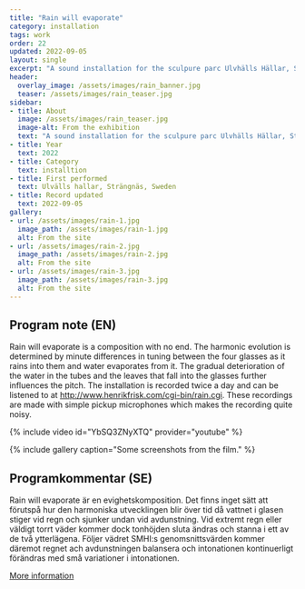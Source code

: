 ```yaml
---
title: "Rain will evaporate"
category: installation
tags: work 
order: 22
updated: 2022-09-05
layout: single
excerpt: "A sound installation for the sculpure parc Ulvhälls Hällar, Strägnäs (2022)"
header: 
  overlay_image: /assets/images/rain_banner.jpg
  teaser: /assets/images/rain_teaser.jpg
sidebar:
- title: About
  image: /assets/images/rain_teaser.jpg
  image-alt: From the exhibition
  text: "A sound installation for the sculpure parc Ulvhälls Hällar, Strägnäs (2022)"
- title: Year
  text: 2022
- title: Category
  text: installtion
- title: First performed
  text: Ulvälls hallar, Strängnäs, Sweden
- title: Record updated
  text: 2022-09-05
gallery:
- url: /assets/images/rain-1.jpg
  image_path: /assets/images/rain-1.jpg
  alt: From the site
- url: /assets/images/rain-2.jpg
  image_path: /assets/images/rain-2.jpg
  alt: From the site
- url: /assets/images/rain-3.jpg
  image_path: /assets/images/rain-3.jpg
  alt: From the site
---
```

<h2>Program note (EN)</h2>

Rain will evaporate is a composition with no end. The harmonic evolution is determined by minute differences in tuning between the four glasses as it rains into them and water evaporates from it. The gradual deterioration of the water in the tubes and the leaves that fall into the glasses further influences the pitch. The installation is recorded twice a day and can be listened to at http://www.henrikfrisk.com/cgi-bin/rain.cgi. These recordings are made with simple pickup microphones which makes the recording quite noisy.

{% include video id="YbSQ3ZNyXTQ" provider="youtube" %}

{% include gallery caption="Some screenshots from the film." %}

<h2>Programkommentar (SE)</h2>

Rain will evaporate är en evighetskomposition. Det finns inget sätt att förutspå hur den harmoniska utvecklingen blir över tid då vattnet i glasen stiger vid regn och sjunker undan vid avdunstning. Vid extremt regn eller väldigt torrt väder kommer dock tonhöjden sluta ändras och stanna i ett av de två ytterlägena. Följer vädret SMHI:s genomsnittsvärden kommer däremot regnet ach avdunstningen balansera och intonationen kontinuerligt förändras med små variationer i intonationen.

[More information](http://www.henrikfrisk.com/rain/)
